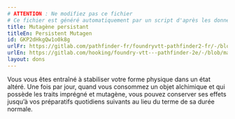 ```yaml
---
# ATTENTION : Ne modifiez pas ce fichier
# Ce fichier est généré automatiquement par un script d'après les données du module Foundry VTT officiel et de sa traduction
title: Mutagène persistant
titleEn: Persistent Mutagen
id: GKP2dHkgQw1o0k8g
urlFr: https://gitlab.com/pathfinder-fr/foundryvtt-pathfinder2-fr/-/blob/master/data/feats/GKP2dHkgQw1o0k8g.htm
urlEn: https://gitlab.com/hooking/foundry-vtt---pathfinder-2e/-/blob/master/packs/data/feats.db/persistent-mutagen.json
layout: dons
---
```

Vous vous êtes entraîné à stabiliser votre forme physique dans un état altéré. Une fois par jour, quand vous consommez un objet alchimique et qui possède les traits imprégné et mutagène, vous pouvez conserver ses effets jusqu’à vos préparatifs quotidiens suivants au lieu du terme de sa durée normale.
